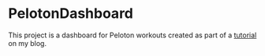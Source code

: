 # PelotonDashboard
This project is a dashboard for Peloton workouts created as part of a [tutorial](https://josetheengineer.dev/how-to-build-a-dashboard-for-your-peloton-workout-data-using-dash) on my blog.
